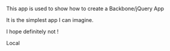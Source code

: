 This app is used to show how to create a Backbone/jQuery App

It is the simplest app I can imagine.

I hope definitely  not !

Local
